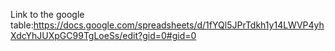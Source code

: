 Link to the google table:https://docs.google.com/spreadsheets/d/1fYQl5JPrTdkh1y14LWVP4yhXdcYhJUXpGC99TgLoeSs/edit?gid=0#gid=0
